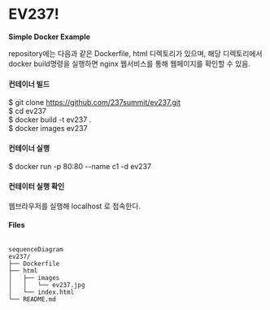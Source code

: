 # EV237!

**Simple Docker Example**

repository에는 다음과 같은 Dockerfile, html 디렉토리가 있으며,
해당 디렉토리에서 docker build명령을 실행하면 nginx 웹서비스를 통해 웹페이지를 확인할 수 있음.

#### 컨테이너 빌드 
$ git clone https://github.com/237summit/ev237.git <BR>
$ cd ev237 <BR>
$ docker build -t ev237 . <BR>
$ docker images ev237 <BR>

#### 컨테이너 실행
$ docker run -p 80:80 --name c1  -d ev237

#### 컨테이터 실행 확인
웹브라우저를 실행해 localhost 로 접속한다.


#### Files


```mermaid

sequenceDiagram
ev237/
├── Dockerfile
├── html
│   ├── images
│   │   └── ev237.jpg
│   └── index.html
└── README.md
